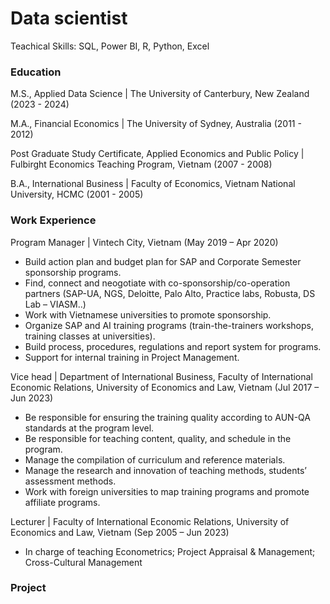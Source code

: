 # Data scientist

Teachical Skills: SQL, Power BI, R, Python, Excel

### Education
M.S., Applied Data Science | The University of Canterbury, New Zealand (2023 - 2024)

M.A., Financial Economics | The University of Sydney, Australia (2011 - 2012)

Post Graduate Study Certificate, Applied Economics and Public Policy | Fulbirght Economics Teaching Program, Vietnam (2007 - 2008)

B.A., International Business | Faculty of Economics, Vietnam National University, HCMC (2001 - 2005)

### Work Experience
Program Manager | Vintech City, Vietnam (May 2019 – Apr 2020)
- Build action plan and budget plan for SAP and Corporate Semester sponsorship programs.
- Find, connect and neogotiate with co-sponsorship/co-operation partners (SAP-UA, NGS, Deloitte, Palo Alto, Practice labs, Robusta, DS Lab – VIASM..)
- Work with Vietnamese universities to promote sponsorship.  
- Organize SAP and AI training programs (train-the-trainers workshops, training classes at universities). 
- Build process, procedures, regulations and report system for programs.
- Support for internal training in Project Management.

Vice head | Department of International Business, Faculty of International Economic Relations, University of Economics and Law, Vietnam (Jul 2017 – Jun 2023)
- Be responsible for ensuring the training quality according to AUN-QA standards at the program level.
- Be responsible for teaching content, quality, and schedule in the program.
- Manage the compilation of curriculum and reference materials.
- Manage the research and innovation of teaching methods, students’ assessment methods. 
- Work with foreign universities to map training programs and promote affiliate programs.

Lecturer | Faculty of International Economic Relations, University of Economics and Law, Vietnam (Sep 2005 – Jun 2023)
- In charge of teaching Econometrics; Project Appraisal & Management; Cross-Cultural Management

### Project

